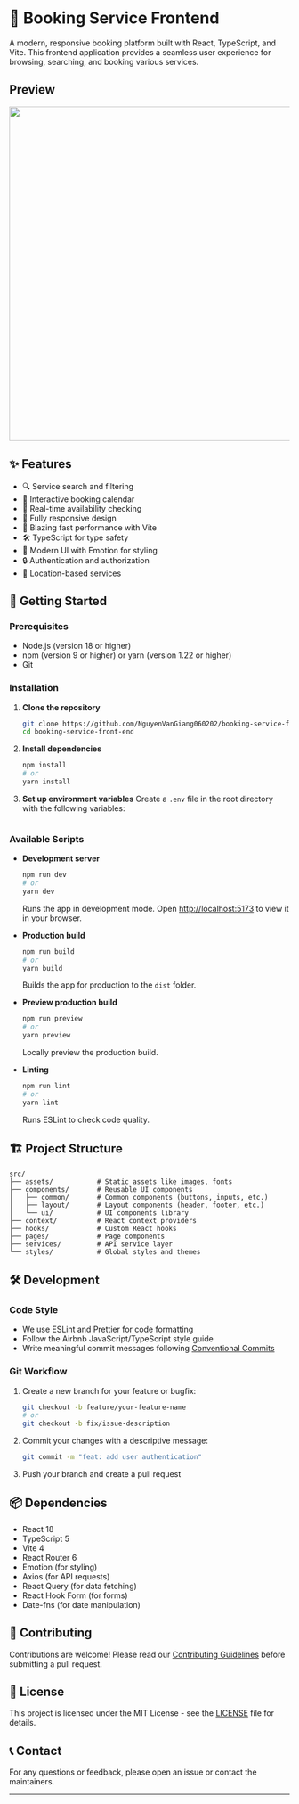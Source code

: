 # 🏨 Booking Service Frontend

A modern, responsive booking platform built with React, TypeScript, and Vite. This frontend application provides a seamless user experience for browsing, searching, and booking various services.


## Preview
<img src="./public/preview.gif" width="600" />


## ✨ Features

- 🔍 Service search and filtering
- 📅 Interactive booking calendar
- 🔄 Real-time availability checking
- 📱 Fully responsive design
- 🚀 Blazing fast performance with Vite
- 🛠 TypeScript for type safety
- 🎨 Modern UI with Emotion for styling
- 🔒 Authentication and authorization
- 📍 Location-based services

## 🚀 Getting Started

### Prerequisites

- Node.js (version 18 or higher)
- npm (version 9 or higher) or yarn (version 1.22 or higher)
- Git

### Installation

1. **Clone the repository**
   ```bash
   git clone https://github.com/NguyenVanGiang060202/booking-service-front-end.git
   cd booking-service-front-end
   ```

2. **Install dependencies**
   ```bash
   npm install
   # or
   yarn install
   ```

3. **Set up environment variables**
   Create a `.env` file in the root directory with the following variables:
   ```env
   ```

### Available Scripts

- **Development server**
  ```bash
  npm run dev
  # or
  yarn dev
  ```
  Runs the app in development mode. Open [http://localhost:5173](http://localhost:5173) to view it in your browser.

- **Production build**
  ```bash
  npm run build
  # or
  yarn build
  ```
  Builds the app for production to the `dist` folder.

- **Preview production build**
  ```bash
  npm run preview
  # or
  yarn preview
  ```
  Locally preview the production build.

- **Linting**
  ```bash
  npm run lint
  # or
  yarn lint
  ```
  Runs ESLint to check code quality.

## 🏗 Project Structure

```
src/
├── assets/           # Static assets like images, fonts
├── components/       # Reusable UI components
│   ├── common/       # Common components (buttons, inputs, etc.)
│   ├── layout/       # Layout components (header, footer, etc.)
│   └── ui/           # UI components library
├── context/          # React context providers
├── hooks/            # Custom React hooks
├── pages/            # Page components
├── services/         # API service layer
└── styles/           # Global styles and themes
```

## 🛠 Development

### Code Style

- We use ESLint and Prettier for code formatting
- Follow the Airbnb JavaScript/TypeScript style guide
- Write meaningful commit messages following [Conventional Commits](https://www.conventionalcommits.org/)

### Git Workflow

1. Create a new branch for your feature or bugfix:
   ```bash
   git checkout -b feature/your-feature-name
   # or
   git checkout -b fix/issue-description
   ```

2. Commit your changes with a descriptive message:
   ```bash
   git commit -m "feat: add user authentication"
   ```

3. Push your branch and create a pull request

## 📦 Dependencies

- React 18
- TypeScript 5
- Vite 4
- React Router 6
- Emotion (for styling)
- Axios (for API requests)
- React Query (for data fetching)
- React Hook Form (for forms)
- Date-fns (for date manipulation)

## 🤝 Contributing

Contributions are welcome! Please read our [Contributing Guidelines](CONTRIBUTING.md) before submitting a pull request.

## 📄 License

This project is licensed under the MIT License - see the [LICENSE](LICENSE) file for details.

## 📞 Contact

For any questions or feedback, please open an issue or contact the maintainers.

---
